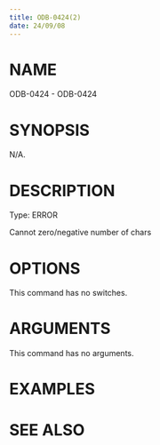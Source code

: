 ```yaml
---
title: ODB-0424(2)
date: 24/09/08
---
```


# NAME

ODB-0424 - ODB-0424

# SYNOPSIS

N/A.

# DESCRIPTION

Type: ERROR

Cannot zero/negative number of chars

# OPTIONS

This command has no switches.

# ARGUMENTS

This command has no arguments.

# EXAMPLES

# SEE ALSO
